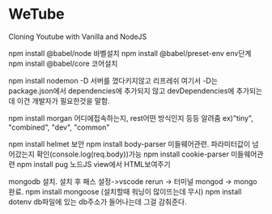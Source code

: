 # WeTube

Cloning Youtube with Vanilla and NodeJS

npm install @babel/node   바벨설치
npm install @babel/preset-env  env단계 
npm install @babel/core 코어설치


npm install nodemon -D     서버를 껐다키지않고 리프레쉬
여기서 -D는 package.json에서 dependencies에 추가되지 않고
devDependencies에 추가되는데 이건 개발자가 필요한것을 말함.

npm install morgan 어디에접속하는지, rest어떤 방식인지 등등 알려줌 ex)"tiny", "combined", "dev", "common"

npm install helmet 보안
npm install body-parser 미들웨어관련. 파라미터값이 넘어갔는지 확인(console.log(req.body))가능
npm install cookie-parser 미들웨어관련
npm install pug   노드JS view에서 HTML보여주기


mongodb 설치. 설치 후 패스 설정->vscode rerun -> 터미널 mongod -> mongo 완료.
npm install mongoose (설치할때 워닝이 많이뜨는데 무시)
npm install dotenv      db파일에 있는 db주소가 들어나는데 그걸 감춰준다.